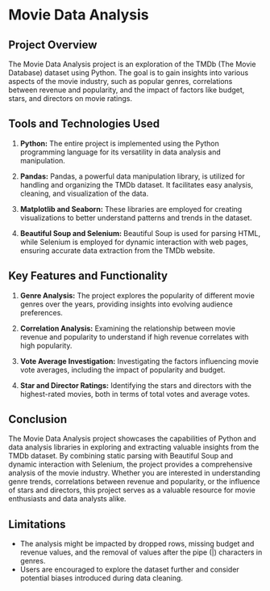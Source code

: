 # Movie Data Analysis

## Project Overview

The Movie Data Analysis project is an exploration of the TMDb (The Movie Database) dataset using Python. The goal is to gain insights into various aspects of the movie industry, such as popular genres, correlations between revenue and popularity, and the impact of factors like budget, stars, and directors on movie ratings.

## Tools and Technologies Used

1. **Python:** The entire project is implemented using the Python programming language for its versatility in data analysis and manipulation.

2. **Pandas:** Pandas, a powerful data manipulation library, is utilized for handling and organizing the TMDb dataset. It facilitates easy analysis, cleaning, and visualization of the data.

3. **Matplotlib and Seaborn:** These libraries are employed for creating visualizations to better understand patterns and trends in the dataset.

4. **Beautiful Soup and Selenium:** Beautiful Soup is used for parsing HTML, while Selenium is employed for dynamic interaction with web pages, ensuring accurate data extraction from the TMDb website.

## Key Features and Functionality

1. **Genre Analysis:** The project explores the popularity of different movie genres over the years, providing insights into evolving audience preferences.

2. **Correlation Analysis:** Examining the relationship between movie revenue and popularity to understand if high revenue correlates with high popularity.

3. **Vote Average Investigation:** Investigating the factors influencing movie vote averages, including the impact of popularity and budget.

4. **Star and Director Ratings:** Identifying the stars and directors with the highest-rated movies, both in terms of total votes and average votes.

## Conclusion

The Movie Data Analysis project showcases the capabilities of Python and data analysis libraries in exploring and extracting valuable insights from the TMDb dataset. By combining static parsing with Beautiful Soup and dynamic interaction with Selenium, the project provides a comprehensive analysis of the movie industry. Whether you are interested in understanding genre trends, correlations between revenue and popularity, or the influence of stars and directors, this project serves as a valuable resource for movie enthusiasts and data analysts alike.

## Limitations

- The analysis might be impacted by dropped rows, missing budget and revenue values, and the removal of values after the pipe (|) characters in genres.
- Users are encouraged to explore the dataset further and consider potential biases introduced during data cleaning.
